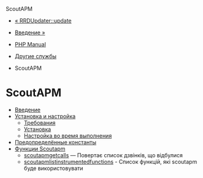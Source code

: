ScoutAPM

-   [« RRDUpdater::update](rrdupdater.update.html)
    
-   [Введение »](intro.scoutapm.html)
    
-   [PHP Manual](index.html)
    
-   [Другие службы](refs.remote.other.html)
    
-   ScoutAPM
    

# ScoutAPM

-   [Введение](intro.scoutapm.html)
-   [Установка и настройка](scoutapm.setup.html)
    -   [Требования](scoutapm.requirements.html)
    -   [Установка](scoutapm.installation.html)
    -   [Настройка во время выполнения](scoutapm.configuration.html)
-   [Предопределённые константы](scoutapm.constants.html)
-   [Функции Scoutapm](ref.scoutapm.html)
    -   [scoutapmgetcalls](function.scoutapm-get-calls.html) — Повертає список дзвінків, що відбулися
    -   [scoutapmlistinstrumentedfunctions](function.scoutapm-list-instrumented-functions.html) - Список функцій, які scoutapm буде використовувати